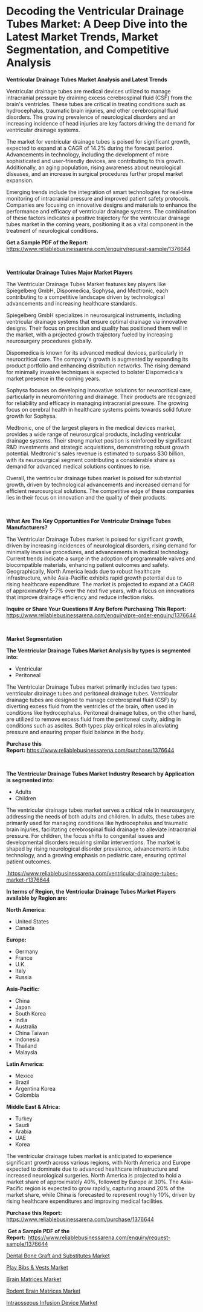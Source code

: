 <p><h1>Decoding the Ventricular Drainage Tubes Market: A Deep Dive into the Latest Market Trends, Market Segmentation, and Competitive Analysis</h1></p><p><strong>Ventricular Drainage Tubes Market Analysis and Latest Trends</strong></p>
<p><p>Ventricular drainage tubes are medical devices utilized to manage intracranial pressure by draining excess cerebrospinal fluid (CSF) from the brain's ventricles. These tubes are critical in treating conditions such as hydrocephalus, traumatic brain injuries, and other cerebrospinal fluid disorders. The growing prevalence of neurological disorders and an increasing incidence of head injuries are key factors driving the demand for ventricular drainage systems.</p><p>The market for ventricular drainage tubes is poised for significant growth, expected to expand at a CAGR of 14.2% during the forecast period. Advancements in technology, including the development of more sophisticated and user-friendly devices, are contributing to this growth. Additionally, an aging population, rising awareness about neurological diseases, and an increase in surgical procedures further propel market expansion. </p><p>Emerging trends include the integration of smart technologies for real-time monitoring of intracranial pressure and improved patient safety protocols. Companies are focusing on innovative designs and materials to enhance the performance and efficacy of ventricular drainage systems. The combination of these factors indicates a positive trajectory for the ventricular drainage tubes market in the coming years, positioning it as a vital component in the treatment of neurological conditions.</p></p>
<p><strong>Get a Sample PDF of the Report:&nbsp;</strong> <a href="https://www.reliablebusinessarena.com/enquiry/request-sample/1376644?utm_campaign=1399&utm_medium=2&utm_source=Github&utm_content=ia&utm_term=23102024&utm_id=ventricular-drainage-tubes">https://www.reliablebusinessarena.com/enquiry/request-sample/1376644</a></p>
<p>&nbsp;</p>
<p><strong>Ventricular Drainage Tubes Major Market Players</strong></p>
<p><p>The Ventricular Drainage Tubes Market features key players like Spiegelberg GmbH, Dispomedica, Sophysa, and Medtronic, each contributing to a competitive landscape driven by technological advancements and increasing healthcare standards.</p><p>Spiegelberg GmbH specializes in neurosurgical instruments, including ventricular drainage systems that ensure optimal drainage via innovative designs. Their focus on precision and quality has positioned them well in the market, with a projected growth trajectory fueled by increasing neurosurgery procedures globally.</p><p>Dispomedica is known for its advanced medical devices, particularly in neurocritical care. The company's growth is augmented by expanding its product portfolio and enhancing distribution networks. The rising demand for minimally invasive techniques is expected to bolster Dispomedica's market presence in the coming years.</p><p>Sophysa focuses on developing innovative solutions for neurocritical care, particularly in neuromonitoring and drainage. Their products are recognized for reliability and efficacy in managing intracranial pressure. The growing focus on cerebral health in healthcare systems points towards solid future growth for Sophysa.</p><p>Medtronic, one of the largest players in the medical devices market, provides a wide range of neurosurgical products, including ventricular drainage systems. Their strong market position is reinforced by significant R&D investments and strategic acquisitions, demonstrating robust growth potential. Medtronic's sales revenue is estimated to surpass $30 billion, with its neurosurgical segment contributing a considerable share as demand for advanced medical solutions continues to rise.</p><p>Overall, the ventricular drainage tubes market is poised for substantial growth, driven by technological advancements and increased demand for efficient neurosurgical solutions. The competitive edge of these companies lies in their focus on innovation and the quality of their products.</p></p>
<p>&nbsp;</p>
<p><strong>What Are The Key Opportunities For Ventricular Drainage Tubes Manufacturers?</strong></p>
<p><p>The Ventricular Drainage Tubes market is poised for significant growth, driven by increasing incidences of neurological disorders, rising demand for minimally invasive procedures, and advancements in medical technology. Current trends indicate a surge in the adoption of programmable valves and biocompatible materials, enhancing patient outcomes and safety. Geographically, North America leads due to robust healthcare infrastructure, while Asia-Pacific exhibits rapid growth potential due to rising healthcare expenditure. The market is projected to expand at a CAGR of approximately 5-7% over the next five years, with a focus on innovations that improve drainage efficiency and reduce infection risks.</p></p>
<p><strong>Inquire or Share Your Questions If Any Before Purchasing This Report:</strong> <a href="https://www.reliablebusinessarena.com/enquiry/pre-order-enquiry/1376644?utm_campaign=1399&utm_medium=2&utm_source=Github&utm_content=ia&utm_term=23102024&utm_id=ventricular-drainage-tubes">https://www.reliablebusinessarena.com/enquiry/pre-order-enquiry/1376644</a></p>
<p>&nbsp;</p>
<p><strong>Market Segmentation</strong></p>
<p><strong>The Ventricular Drainage Tubes Market Analysis by types is segmented into:</strong></p>
<p><ul><li>Ventricular</li><li>Peritoneal</li></ul></p>
<p><p>The Ventricular Drainage Tubes market primarily includes two types: ventricular drainage tubes and peritoneal drainage tubes. Ventricular drainage tubes are designed to manage cerebrospinal fluid (CSF) by diverting excess fluid from the ventricles of the brain, often used in conditions like hydrocephalus. Peritoneal drainage tubes, on the other hand, are utilized to remove excess fluid from the peritoneal cavity, aiding in conditions such as ascites. Both types play critical roles in alleviating pressure and ensuring proper fluid balance in the body.</p></p>
<p><strong>Purchase this Report:&nbsp;</strong><a href="https://www.reliablebusinessarena.com/purchase/1376644?utm_campaign=1399&utm_medium=2&utm_source=Github&utm_content=ia&utm_term=23102024&utm_id=ventricular-drainage-tubes">https://www.reliablebusinessarena.com/purchase/1376644</a></p>
<p>&nbsp;</p>
<p><strong>The Ventricular Drainage Tubes Market Industry Research by Application is segmented into:</strong></p>
<p><ul><li>Adults</li><li>Children</li></ul></p>
<p><p>The ventricular drainage tubes market serves a critical role in neurosurgery, addressing the needs of both adults and children. In adults, these tubes are primarily used for managing conditions like hydrocephalus and traumatic brain injuries, facilitating cerebrospinal fluid drainage to alleviate intracranial pressure. For children, the focus shifts to congenital issues and developmental disorders requiring similar interventions. The market is shaped by rising neurological disorder prevalence, advancements in tube technology, and a growing emphasis on pediatric care, ensuring optimal patient outcomes.</p></p>
<p><a href="https://www.reliablebusinessarena.com/ventricular-drainage-tubes-market-r1376644?utm_campaign=1399&utm_medium=2&utm_source=Github&utm_content=ia&utm_term=23102024&utm_id=ventricular-drainage-tubes">&nbsp;https://www.reliablebusinessarena.com/ventricular-drainage-tubes-market-r1376644</a></p>
<p><strong>In terms of Region, the Ventricular Drainage Tubes Market Players available by Region are:</strong></p>
<p>
    <p> <strong> North America: </strong>
        <ul>
            <li>United States</li>
            <li>Canada</li>
        </ul>
        </p> 
    <p> <strong> Europe: </strong>
        <ul>
            <li>Germany</li>
            <li>France</li>
            <li>U.K.</li>
            <li>Italy</li>
            <li>Russia</li>
        </ul>
        </p> 
    <p> <strong> Asia-Pacific: </strong>
        <ul>
            <li>China</li>
            <li>Japan</li>
            <li>South Korea</li>
            <li>India</li>
            <li>Australia</li>
            <li>China Taiwan</li>
            <li>Indonesia</li>
            <li>Thailand</li>
            <li>Malaysia</li>
        </ul>
        </p> 
    <p> <strong> Latin America: </strong>
        <ul>
            <li>Mexico</li>
            <li>Brazil</li>
            <li>Argentina Korea</li>
            <li>Colombia</li>
        </ul>
        </p> 
    <p> <strong> Middle East & Africa: </strong>
        <ul>
            <li>Turkey</li>
            <li>Saudi</li>
            <li>Arabia</li>
            <li>UAE</li>
            <li>Korea</li>
        </ul>
    </p>
    </p>
<p><p>The ventricular drainage tubes market is anticipated to experience significant growth across various regions, with North America and Europe expected to dominate due to advanced healthcare infrastructure and increased neurological surgeries. North America is projected to hold a market share of approximately 40%, followed by Europe at 30%. The Asia-Pacific region is expected to grow rapidly, capturing around 20% of the market share, while China is forecasted to represent roughly 10%, driven by rising healthcare expenditures and improving medical facilities.</p></p>
<p><strong>Purchase this Report: </strong><a href="https://www.reliablebusinessarena.com/purchase/1376644?utm_campaign=1399&utm_medium=2&utm_source=Github&utm_content=ia&utm_term=23102024&utm_id=ventricular-drainage-tubes">https://www.reliablebusinessarena.com/purchase/1376644</a></p>
<p>&nbsp;<strong>Get a Sample PDF of the Report:&nbsp;&nbsp;</strong><a href="https://www.reliablebusinessarena.com/enquiry/request-sample/1376644?utm_campaign=1399&utm_medium=2&utm_source=Github&utm_content=ia&utm_term=23102024&utm_id=ventricular-drainage-tubes">https://www.reliablebusinessarena.com/enquiry/request-sample/1376644</a></p>
<p><strong></strong></p>
<p><p><a href="https://www.linkedin.com/pulse/dental-bone-graft-substitutes-spectrum-usage-patterns-sector-alhbc?utm_campaign=1399&utm_medium=2&utm_source=Github&utm_content=ia&utm_term=23102024&utm_id=ventricular-drainage-tubes">Dental Bone Graft and Substitutes Market</a></p><p><a href="https://github.com/tamvrosiya/Market-Research-Report-List-6/blob/main/play-bibs-vests-market.md?utm_campaign=1399&utm_medium=2&utm_source=Github&utm_content=ia&utm_term=23102024&utm_id=ventricular-drainage-tubes">Play Bibs & Vests Market</a></p><p><a href="https://www.linkedin.com/pulse/global-brain-matrices-market-share-growth-opportunities-jsque?utm_campaign=1399&utm_medium=2&utm_source=Github&utm_content=ia&utm_term=23102024&utm_id=ventricular-drainage-tubes">Brain Matrices Market</a></p><p><a href="https://www.linkedin.com/pulse/analyzing-rodent-brain-matrices-market-dynamics-growth-ch2ve?utm_campaign=1399&utm_medium=2&utm_source=Github&utm_content=ia&utm_term=23102024&utm_id=ventricular-drainage-tubes">Rodent Brain Matrices Market</a></p><p><a href="https://www.linkedin.com/pulse/key-drivers-intraosseous-infusion-device-market-trends-future-ejrye?utm_campaign=1399&utm_medium=2&utm_source=Github&utm_content=ia&utm_term=23102024&utm_id=ventricular-drainage-tubes">Intraosseous Infusion Device Market</a></p></p>